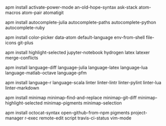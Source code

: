 apm install activate-power-mode an-old-hope-syntax ask-stack atom-macros atom-pair atomatigit

apm install autocomplete-julia autocomplete-paths autocomplete-python autocomplete-ruby

apm install color-picker data-atom default-language env-from-shell file-icons git-plus

apm install highlight-selected jupyter-notebook hydrogen latex latexer merge-conflicts

apm install language-diff language-julia language-latex language-lua language-matlab-octave language-pfm 

apm install language-r language-scala linter linter-lintr linter-pylint linter-lua linter-markdown

apm install minimap minimap-find-and-replace minimap-git-diff minimap-highlight-selected minimap-pigments minimap-selection

apm install octocat-syntax open-github-from-npm pigments project-manager r-exec remote-edit script travis-ci-status vim-mode
